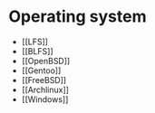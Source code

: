# Operating system
- [[LFS]]
- [[BLFS]]
- [[OpenBSD]]
- [[Gentoo]]
- [[FreeBSD]]
- [[Archlinux]]
- [[Windows]]
